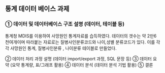 ## 통계 데이터 베이스 과제

### ① 데이터 및 데이터베이스 구조 설명 (데이터, 테이블 등)
통계청 MDIS를 이용하여 사망원인 통계자료를 습득하였다. 데이터의 갯수는 약 2만6천여개이며 따라붙는 자료로는 질병사인분류코드와 나이,성별 분류코드가 있다. 이를 각각 사망원인 통계, 질병사인분류 , 나이분류 테이블로 만들었다.<br>







② 데이터 처리 과정 설명 (데이터 import/export 과정, SQL 문장 등)
③ 데이터 요약 (요약 통계량, 표/그래프 활용)
④ 데이터 분석 (데이터 분석 기법 활용)
⑤ 결론
